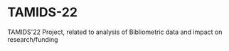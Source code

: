 # TAMIDS-22
TAMIDS'22 Project, related to analysis of Bibliometric data and impact on research/funding

